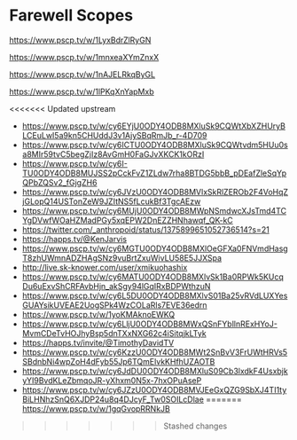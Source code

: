 # Farewell Scopes

https://www.pscp.tv/w/1LyxBdrZlRyGN

https://www.pscp.tv/w/1mnxeaXYmZnxX

https://www.pscp.tv/w/1nAJELRkqByGL

https://www.pscp.tv/w/1lPKqXnYapMxb

<<<<<<< Updated upstream
- https://www.pscp.tv/w/cy6EYjU0ODY4ODB8MXluSk9CQWtXbXZHUryBLCEuLwI5a9kn5CHUddJ3v1AjySBqRmJb_r-4D709
- https://www.pscp.tv/w/cy6ICTU0ODY4ODB8MXluSk9CQWtvdm5HUu0sa8MIr59tvC5begZjIz8AvGmH0FaGJvXKCK1kORzI
- https://www.pscp.tv/w/cy6I-TU0ODY4ODB8MUJSS2pCckFvZ1ZLdw7rha8BTDG5bbB_pDEafZleSqYpQPbZQSv2_fGjgZH6
- https://www.pscp.tv/w/cy6JVzU0ODY4ODB8MVlxSkRlZEROb2F4VoHqZjGLopQ14USTonZeW9JZItNS5fLcukBf3TgcAEzw
- https://www.pscp.tv/w/cy6MUjU0ODY4ODB8MWpNSmdwcXJsTmd4TCYgDVwfWOaHZMadPGy5xqEPW2DnEZZHNhawqf_QK-kC
- https://twitter.com/_anthropoid/status/1375899651052736514?s=21
- https://happs.tv/@KenJarvis
- https://www.pscp.tv/w/cy6MGTU0ODY4ODB8MXlOeGFXa0FNVmdHasgT8zhUWmnADZHAgSNz9vuBrtZxuWivLU58E5JJXSpa
- http://live.sk-knower.com/user/xmikuohashix
- https://www.pscp.tv/w/cy6MATU0ODY4ODB8MXlvSk1Ba0RPWk5KUcqDu6uExvShCRFAvbHjn_akSgy94lGqIRxBDPWthzuN
- https://www.pscp.tv/w/cy6L5DU0ODY4ODB8MXlvS01Ba25vRVdLUXYesGUAYsikUVEAE2UogSPk4WzCOLaRls7EVE36edrn
- https://www.pscp.tv/w/1yoKMAknoEWKQ
- https://www.pscp.tv/w/cy6LljU0ODY4ODB8MWxQSnFYbllnRExHYoJ-MvmCDeTvHOJhyBsp5dnTXxNXG62c4iSitqjkLTyk
- https://happs.tv/invite/@TimothyDavidTV
- https://www.pscp.tv/w/cy6KzzU0ODY4ODB8MWt2SnBvV3FrUWtHRVs5SBdnbNi4wpZoH4dFyb55Jp6TQmElvkKHfhUZAOTB
- https://www.pscp.tv/w/cy6JdDU0ODY4ODB8MXluS09Cb3lxdkF4UsxbjkyYI9BvdKLeZbmqoJR-yXhxm0N5x-7hxOPuAseP
- https://www.pscp.tv/w/cy6JZzU0ODY4ODB8MVJEeGxQZG9SbXJ4TI1tyBiLHNhzSnQ6XJDP24u8q4DJcyF_Tw0SOILcDlae
=======
https://www.pscp.tv/w/1gqGvopRRNkJB
>>>>>>> Stashed changes
